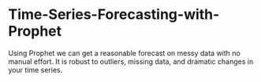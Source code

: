 # Time-Series-Forecasting-with-Prophet
Using Prophet we can get a reasonable forecast on messy data with no manual effort. It is robust to outliers, missing data, and dramatic changes in your time series.
